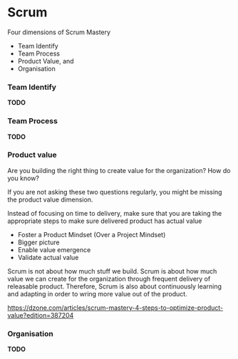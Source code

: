 # Scrum

Four dimensions of Scrum Mastery

- Team Identify
- Team Process
- Product Value, and
- Organisation

### Team Identify

__TODO__

### Team Process

__TODO__

### Product value

Are you building the right thing to create value for the organization? How do you know?

If you are not asking these two questions regularly, you might be missing the product value dimension.

Instead of focusing on time to delivery, make sure that you are taking the appropriate steps to make sure delivered product has actual value

- Foster a Product Mindset (Over a Project Mindset)
- Bigger picture
- Enable value emergence
- Validate actual value


Scrum is not about how much stuff we build. Scrum is about how much value we can create for the organization through frequent delivery of releasable product. Therefore, Scrum is also about continuously learning and adapting in order to wring more value out of the product.


https://dzone.com/articles/scrum-mastery-4-steps-to-optimize-product-value?edition=387204

### Organisation

__TODO__